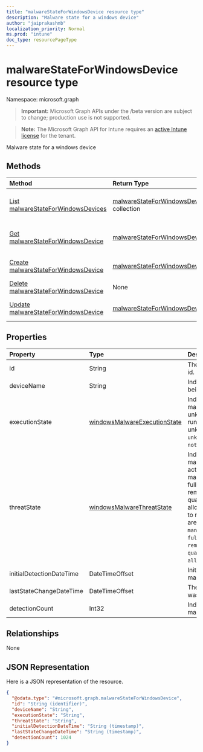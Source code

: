 ```yaml
---
title: "malwareStateForWindowsDevice resource type"
description: "Malware state for a windows device"
author: "jaiprakashmb"
localization_priority: Normal
ms.prod: "intune"
doc_type: resourcePageType
---
```


# malwareStateForWindowsDevice resource type

Namespace: microsoft.graph

> **Important:** Microsoft Graph APIs under the /beta version are subject to change; production use is not supported.

> **Note:** The Microsoft Graph API for Intune requires an [active Intune license](https://go.microsoft.com/fwlink/?linkid=839381) for the tenant.

Malware state for a windows device

## Methods
|Method|Return Type|Description|
|:---|:---|:---|
|[List malwareStateForWindowsDevices](../api/intune-devices-malwarestateforwindowsdevice-list.md)|[malwareStateForWindowsDevice](../resources/intune-devices-malwarestateforwindowsdevice.md) collection|List properties and relationships of the [malwareStateForWindowsDevice](../resources/intune-devices-malwarestateforwindowsdevice.md) objects.|
|[Get malwareStateForWindowsDevice](../api/intune-devices-malwarestateforwindowsdevice-get.md)|[malwareStateForWindowsDevice](../resources/intune-devices-malwarestateforwindowsdevice.md)|Read properties and relationships of the [malwareStateForWindowsDevice](../resources/intune-devices-malwarestateforwindowsdevice.md) object.|
|[Create malwareStateForWindowsDevice](../api/intune-devices-malwarestateforwindowsdevice-create.md)|[malwareStateForWindowsDevice](../resources/intune-devices-malwarestateforwindowsdevice.md)|Create a new [malwareStateForWindowsDevice](../resources/intune-devices-malwarestateforwindowsdevice.md) object.|
|[Delete malwareStateForWindowsDevice](../api/intune-devices-malwarestateforwindowsdevice-delete.md)|None|Deletes a [malwareStateForWindowsDevice](../resources/intune-devices-malwarestateforwindowsdevice.md).|
|[Update malwareStateForWindowsDevice](../api/intune-devices-malwarestateforwindowsdevice-update.md)|[malwareStateForWindowsDevice](../resources/intune-devices-malwarestateforwindowsdevice.md)|Update the properties of a [malwareStateForWindowsDevice](../resources/intune-devices-malwarestateforwindowsdevice.md) object.|

## Properties
|Property|Type|Description|
|:---|:---|:---|
|id|String|The unique Identifier. This is device id.|
|deviceName|String|Indicates the name of the device being evaluated for malware state|
|executionState|[windowsMalwareExecutionState](../resources/intune-devices-windowsmalwareexecutionstate.md)|Indicates execution status of the malware. Possible values are: unknown, blocked, allowed, running, notRunning. Defaults to unknown. Possible values are: `unknown`, `blocked`, `allowed`, `running`, `notRunning`.|
|threatState|[windowsMalwareThreatState](../resources/intune-devices-windowsmalwarethreatstate.md)|Indicates threat status of the malware. Possible values are: active, actionFailed, manualStepsRequired, fullScanRequired, rebootRequired, remediatedWithNonCriticalFailures, quarantined, removed, cleaned, allowed, noStatusCleared. defaults to noStatusCleared. Possible values are: `active`, `actionFailed`, `manualStepsRequired`, `fullScanRequired`, `rebootRequired`, `remediatedWithNonCriticalFailures`, `quarantined`, `removed`, `cleaned`, `allowed`, `noStatusCleared`.|
|initialDetectionDateTime|DateTimeOffset|Initial detection datetime of the malware|
|lastStateChangeDateTime|DateTimeOffset|The last time this particular threat was changed|
|detectionCount|Int32|Indicates the number of times the malware is detected|

## Relationships
None

## JSON Representation
Here is a JSON representation of the resource.
<!-- {
  "blockType": "resource",
  "keyProperty": "id",
  "@odata.type": "microsoft.graph.malwareStateForWindowsDevice"
}
-->
``` json
{
  "@odata.type": "#microsoft.graph.malwareStateForWindowsDevice",
  "id": "String (identifier)",
  "deviceName": "String",
  "executionState": "String",
  "threatState": "String",
  "initialDetectionDateTime": "String (timestamp)",
  "lastStateChangeDateTime": "String (timestamp)",
  "detectionCount": 1024
}
```
